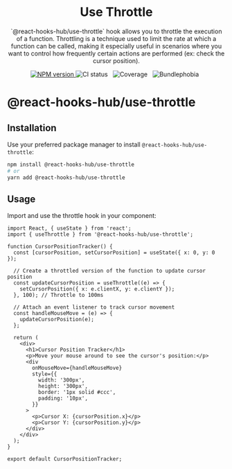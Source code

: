 
<h1 align="center">Use Throttle</h1>

<p align="center">
  `@react-hooks-hub/use-throttle` hook allows you to throttle the execution of a function.
  Throttling is a technique used to limit the rate at which a function can be called, making it especially useful in scenarios where you want to control how frequently certain actions are performed (ex: check the cursor position). 
</p>

<p align="center">
  <a href="https://www.npmjs.com/package/@react-hooks-hub/use-throttle" title="use-throttle on NPM">
  <img src="https://img.shields.io/npm/v/@react-hooks-hub/use-throttle.svg?style=for-the-badge" alt="NPM version" />
  </a>
  <img src="https://img.shields.io/github/actions/workflow/status/Keized/react-hooks-hub/use-throttle.yml?style=for-the-badge" alt="CI status" />
  &nbsp;
  <img src="https://img.shields.io/codecov/c/github/keized/react-hooks-hub?flag=use-throttle&style=for-the-badge" alt="Coverage" />
  &nbsp;
  <img src="https://img.shields.io/bundlephobia/minzip/@react-hooks-hub/use-throttle?style=for-the-badge" alt="Bundlephobia" />
  &nbsp;
</p>



# @react-hooks-hub/use-throttle


## Installation

Use your preferred package manager to install `@react-hooks-hub/use-throttle`:

```bash
npm install @react-hooks-hub/use-throttle
# or
yarn add @react-hooks-hub/use-throttle
```

## Usage

Import and use the throttle hook in your component:

```JSX
import React, { useState } from 'react';
import { useThrottle } from '@react-hooks-hub/use-throttle';

function CursorPositionTracker() {
  const [cursorPosition, setCursorPosition] = useState({ x: 0, y: 0 });

  // Create a throttled version of the function to update cursor position
  const updateCursorPosition = useThrottle((e) => {
    setCursorPosition({ x: e.clientX, y: e.clientY });
  }, 100); // Throttle to 100ms

  // Attach an event listener to track cursor movement
  const handleMouseMove = (e) => {
    updateCursorPosition(e);
  };

  return (
    <div>
      <h1>Cursor Position Tracker</h1>
      <p>Move your mouse around to see the cursor's position:</p>
      <div
        onMouseMove={handleMouseMove}
        style={{
          width: '300px',
          height: '300px',
          border: '1px solid #ccc',
          padding: '10px',
        }}
      >
        <p>Cursor X: {cursorPosition.x}</p>
        <p>Cursor Y: {cursorPosition.y}</p>
      </div>
    </div>
  );
}

export default CursorPositionTracker;
```

